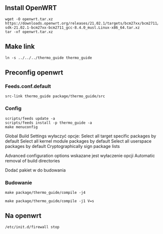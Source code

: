 ## Install OpenWRT

```shell
wget -O openwrt.tar.xz https://downloads.openwrt.org/releases/21.02.1/targets/bcm27xx/bcm2711/openwrt-sdk-21.02.1-bcm27xx-bcm2711_gcc-8.4.0_musl.Linux-x86_64.tar.xz
tar -xf openwrt.tar.xz
```

## Make link

```shell
ln -s ../../../thermo_guide thermo_guide 
```

## Preconfig openwrt

### Feeds.conf.default
```
src-link thermo_guide package/thermo_guide/src
```

### Config

```shell
scripts/feeds update -a
scripts/feeds install -p thermo_guide -a 
make menuconfig
```

Global Build Settings wyłaczyć opcje:
Select all target specific packages by default
Select all kernel module packages by default
Select all userspace packages by default
Cryptographically sign package lists

Advanced configuration options wskazane jest wyłaczenie opcji
Automatic removal of build directories

Dodać pakiet w do budowania

### Budowanie

```shell
make package/thermo_guide/compile -j4
```

```shell
make package/thermo_guide/compile -j1 V=s
```

## Na openwrt

```shell
/etc/init.d/firewall stop
```